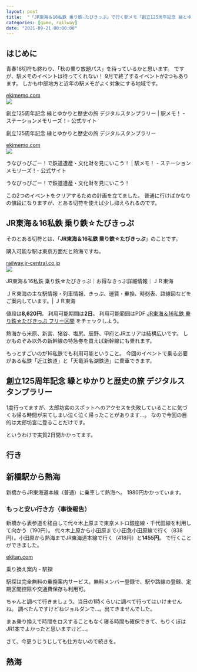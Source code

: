 ```yaml
---
layout: post
title:  "「JR東海＆16私鉄 乗り鉄☆たびきっぷ」で行く駅メモ「創立125周年記念 縁とゆかりと歴史の旅 デジタルスタンプラリー」"
categories: [game, railway]
date: "2021-09-21 00:00:00"
---
```


## はじめに

青春18切符も終わり、「秋の乗り放題パス」を待っているかと思います。
ですが、駅メモのイベントは待ってくれない！
9月で終了するイベントが2つもあります。
しかも中部地方と近年の駅メモがよく対象にする地域です。


<div class="card">
  <a href="https://ekimemo.com/festa/ohmi_1"></a>
  <div class="card__header">
    <a href="https://ekimemo.com/festa/ohmi_1">ekimemo.com</a>
  </div>
  <div class="card__image">
    <img src="https://static.ekimemo.com/v=2021072101/ogp-thumbnail.png">
  </div>
  <div class="card__title">
    <p>創立125周年記念 縁とゆかりと歴史の旅 デジタルスタンプラリー | 駅メモ！ - ステーションメモリーズ！- 公式サイト</p>
  </div>
  <div class="card__description">
    <p>創立125周年記念 縁とゆかりと歴史の旅 デジタルスタンプラリー</p>
  </div>
</div>



<div class="card">
  <a href="https://ekimemo.com/festa/tenhama_1"></a>
  <div class="card__header">
    <a href="https://ekimemo.com/festa/tenhama_1">ekimemo.com</a>
  </div>
  <div class="card__image">
    <img src="https://static.ekimemo.com/v=2021072101/ogp-thumbnail.png">
  </div>
  <div class="card__title">
    <p>うなぴっぴごー！で鉄道遺産・文化財を見にいこう！ | 駅メモ！ - ステーションメモリーズ！- 公式サイト</p>
  </div>
  <div class="card__description">
    <p>うなぴっぴごー！で鉄道遺産・文化財を見にいこう！</p>
  </div>
</div>


この2つのイベントをクリアするための計画を立てました。
普通に行けばかなりの値段になりますが、とある切符を使えば少し抑えられるのです。

## JR東海＆16私鉄 乗り鉄☆たびきっぷ

そのとある切符とは、「**JR東海＆16私鉄 乗り鉄☆たびきっぷ**」のことです。

購入可能な駅は東京方面だと熱海ですね。


<div class="card">
  <a href="https://railway.jr-central.co.jp/tickets/noritetsu-tabikippu/index.html"></a>
  <div class="card__header">
    <a href="https://railway.jr-central.co.jp/tickets/noritetsu-tabikippu/index.html">railway.jr-central.co.jp</a>
  </div>
  <div class="card__image">
    <img src="https://railway.jr-central.co.jp/_assets/_img/share/ogp.jpg">
  </div>
  <div class="card__title">
    <p>JR東海＆16私鉄 乗り鉄☆たびきっぷ｜お得なきっぷ詳細情報｜ＪＲ東海</p>
  </div>
  <div class="card__description">
    <p>ＪＲ東海の主な駅情報・列車情報、きっぷ、運賃・乗換、時刻表、路線図などをご案内しています。| ＪＲ東海</p>
  </div>
</div>


値段は**8,620円**。
利用可能期間は**2日**。
利用可能範囲はPDF [JR東海＆16私鉄 乗り鉄☆たびきっぷ フリー区間](https://railway.jr-central.co.jp/tickets/noritetsu-tabikippu/_pdf/areamap.pdf)
をチェックしよう。

熱海から米原、新宮、猪谷、塩尻、辰野、甲府とJRエリアは結構広いです。
しかものぞみ以外の新幹線の特急券を買えば新幹線にも乗れます。

もっとすごいのが16私鉄でも利用可能ということ。
今回のイベントで乗る必要がある私鉄「近江鉄道」と「天竜浜名湖鉄道」に乗車できます。

## 創立125周年記念 縁とゆかりと歴史の旅 デジタルスタンプラリー

1度行ってますが、太郎坊宮のスポットへのアクセスを失敗していることに気づくも帰る時間が来てしまい泣く泣く帰ったことがあります...。
なので今回の目的は太郎坊宮に登ることだけです。

というわけで実質2日間かかってます。

## 行き

## 新橋駅から熱海

新橋からJR東海道本線（普通）に乗車して熱海へ。
1980円かかっています。

### もっと安い行き方（事後報告）

新橋から表参道を経由して代々木上原まで東京メトロ銀座線・千代田線を利用して向かう（190円）。
代々木上原から小田原まで小田急小田原線で行く（838円）。小田原から熱海までJR東海道本線で行く（418円）と**1455円**。
で行くことができました。


<div class="card">
  <a href="https://ekitan.com/transit/route"></a>
  <div class="card__header">
    <a href="https://ekitan.com/transit/route">ekitan.com</a>
  </div>
  <div class="card__image">
    <img src="">
  </div>
  <div class="card__title">
    <p>乗り換え案内 - 駅探</p>
  </div>
  <div class="card__description">
    <p>駅探は完全無料の乗換案内サービス。無料メンバー登録で、駅や路線の登録、定期区間控除や交通費保存も利用可。</p>
  </div>
</div>


ちゃんと調べて行きましょう。当日の1時くらいに調べて行ってはいけませんね。
調べたんですけどねジョルダンで...。出てきませんでした。

まぁ乗り換えで時間をロスすることもなく寝る時間も確保できて、もりくぼはJR1本でよかったと思いますけど…。

さて、今更うじうじしても仕方ないので続きを。

## 熱海

